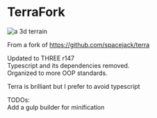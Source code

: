 # TerraFork

![a 3d terrain](https://kellycode.github.io/terra-unTypeScriptified/preview.jpg)

From a fork of https://github.com/spacejack/terra

Updated to THREE r147  
Typescript and its dependencies removed.  
Organized to more OOP standards.  

Terra is brilliant but I prefer to avoid typescript

TODOs:  
Add a gulp builder for minification  
